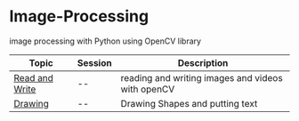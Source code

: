 # Image-Processing
image processing with Python using OpenCV library 

| Topic | Session | Description |
| ----- | ------- | ----------- |
| [Read and Write](/Read-and-Write)| -- | reading and writing images and videos with openCV|
| [Drawing](/Text-and-Drawing)| -- | Drawing Shapes and putting text |

